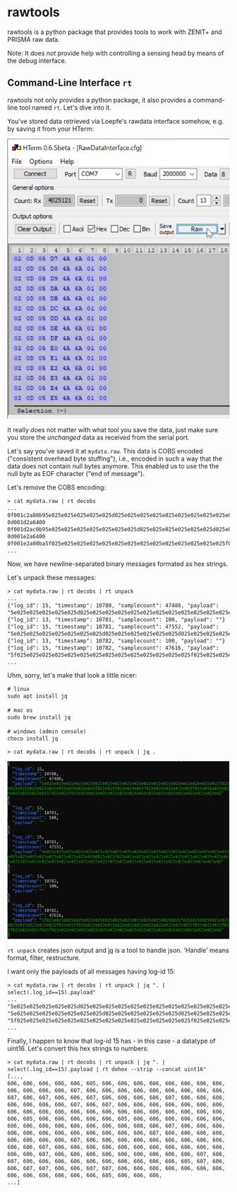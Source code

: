 # rawtools

rawtools is a python package that provides tools to work with ZENIT+ and
PRISMA raw data.

Note: It does *not* provide help with controlling a sensing head by means
of the debug interface.


## Command-Line Interface ```rt```

rawtools not only provides a python package, it also provides a command-line
tool named ```rt```. Let's dive into it.

You've stored data retrieved via Loepfe's rawdata interface somehow, e.g.
by saving it from your HTerm:

![Save rawdata using HTerm](imgs/HTerm_Save_Raw.png)

It really does not matter with what tool you save the data, just make sure
you store the _unchanged_ data as received from the serial port.

Let's say you've saved it at `mydata.raw`. This data is COBS encoded
("consistent overhead byte stuffing"), i.e., encoded in such a way that the
data does not contain null bytes anymore. This enabled us to use the the
null byte as EOF character ("end of message").

Let's remove the COBS encoding:

```
> cat mydata.raw | rt decobs
...
0f001c2a80b95e025e025e025e025e025d025e025e025e025e025e025e025e025e025e025e025e025e025f025e025e025e025e025e025e025e025e025e025f025e025f025e025e025f025e025e025e025e025f025e025e025e025e025e025e025e025f025e025f025e025e025e025e025e025e025e025e025e025e025e025e025e025e025e02
0d001d2a6400
0f001d2ac0b95e025e025e025e025e025e025e025d025e025e025e025e025e025d025e025e025e025e025e025e025e025e025e025e025e025e025e025e0260025e025f025e025e025e025e025e025e025e025e025e025e025e025e025f025e025e025e025e025e025e025e025e025f025e025e025e025e025e025e025e025e025e025e025e02
0d001e2a6400
0f001e2a00ba5f025e025e025e025e025e025e025e025e025e025e025e025e025e025f025e025e025e025e025e025e025e025e025e025f025e025f025e025e025e025e025e025e025e025e025e025e025d025f025e025e025f025f025e025e025f025f025e025e025e025e025e025e025e025e025e025e025e025e025e025d025e025e025e02
...
```

Now, we have newline-separated binary messages formated as hex strings.

Let's unpack these messages:

```
> cat mydata.raw | rt decobs | rt unpack
...
{"log_id": 15, "timestamp": 10780, "samplecount": 47488, "payload": "5e025e025e025e025e025d025e025e025e025e025e025e025e025e025e025e025e025e025f025e025e025e025e025e025e025e025e025e025f025e025f025e025e025f025e025e025e025e025f025e025e025e025e025e025e025e025f025e025f025e025e025e025e025e025e025e025e025e025e025e025e025e025e025e02"}
{"log_id": 13, "timestamp": 10781, "samplecount": 100, "payload": ""}
{"log_id": 15, "timestamp": 10781, "samplecount": 47552, "payload": "5e025e025e025e025e025e025e025d025e025e025e025e025e025d025e025e025e025e025e025e025e025e025e025e025e025e025e025e0260025e025f025e025e025e025e025e025e025e025e025e025e025e025e025f025e025e025e025e025e025e025e025e025f025e025e025e025e025e025e025e025e025e025e025e02"}
{"log_id": 13, "timestamp": 10782, "samplecount": 100, "payload": ""}
{"log_id": 15, "timestamp": 10782, "samplecount": 47616, "payload": "5f025e025e025e025e025e025e025e025e025e025e025e025e025e025f025e025e025e025e025e025e025e025e025e025f025e025f025e025e025e025e025e025e025e025e025e025e025d025f025e025e025f025f025e025e025f025f025e025e025e025e025e025e025e025e025e025e025e025e025e025d025e025e025e02"}
...
```

Uhm, sorry, let's make that look a little nicer:

```
# linux
sudo apt install jq

# mac os
sudo brew install jq

# windows (admin console)
choco install jq
```

```
> cat mydata.raw | rt decobs | rt unpack | jq .
```

![screenshot of shell with jq's output](imgs/jq-ed_frames.png)

```rt unpack``` creates json output and [jq](https://jqlang.github.io/jq/)
is a tool to handle json. 'Handle' means format, filter, restructure.

I want only the payloads of all messages having log-id 15:

```
> cat mydata.raw | rt decobs | rt unpack | jq ". | select(.log_id==15).payload"
...
"5e025e025e025e025e025d025e025e025e025e025e025e025e025e025e025e025e025e025f025e025e025e025e025e025e025e025e025e025f025e025f025e025e025f025e025e025e025e025f025e025e025e025e025e025e025e025f025e025f025e025e025e025e025e025e025e025e025e025e025e025e025e025e025e02"
"5e025e025e025e025e025e025e025d025e025e025e025e025e025d025e025e025e025e025e025e025e025e025e025e025e025e025e025e0260025e025f025e025e025e025e025e025e025e025e025e025e025e025e025f025e025e025e025e025e025e025e025e025f025e025e025e025e025e025e025e025e025e025e025e02"
"5f025e025e025e025e025e025e025e025e025e025e025e025e025e025f025e025e025e025e025e025e025e025e025e025f025e025f025e025e025e025e025e025e025e025e025e025e025d025f025e025e025f025f025e025e025f025f025e025e025e025e025e025e025e025e025e025e025e025e025e025d025e025e025e02"
...
```

Finally, I happen to know that log-id 15 has - in this case - a datatype
of uint16. Let's convert this hex strings to numbers:

```
> cat mydata.raw | rt decobs | rt unpack | jq ". | select(.log_id==15).payload | rt dehex --strip --concat uint16"
[...,
606, 606, 606, 606, 606, 605, 606, 606, 606, 606, 606, 606, 606, 606, 606, 606, 606, 606, 607, 606, 606, 606, 606, 606, 606, 606, 606, 606, 607, 606, 607, 606, 606, 607, 606, 606, 606, 606, 607, 606, 606, 606, 606, 606, 606, 606, 607, 606, 607, 606, 606, 606, 606, 606, 606, 606, 606, 606, 606, 606, 606, 606, 606, 606, 606, 606, 606, 606, 606, 606, 606, 605, 606, 606, 606, 606, 606, 605, 606, 606, 606, 606, 606, 606, 606, 606, 606, 606, 606, 606, 606, 606, 608, 606, 607, 606, 606, 606, 606, 606, 606, 606, 606, 606, 606, 606, 606, 607, 606, 606, 606, 606, 606, 606, 606, 606, 607, 606, 606, 606, 606, 606, 606, 606, 606, 606, 606, 606, 607, 606, 606, 606, 606, 606, 606, 606, 606, 606, 606, 606, 606, 606, 607, 606, 606, 606, 606, 606, 606, 606, 606, 606, 607, 606, 607, 606, 606, 606, 606, 606, 606, 606, 606, 606, 606, 605, 607, 606, 606, 607, 607, 606, 606, 607, 607, 606, 606, 606, 606, 606, 606, 606, 606, 606, 606, 606, 606, 606, 605, 606, 606, 606,
...]

```
